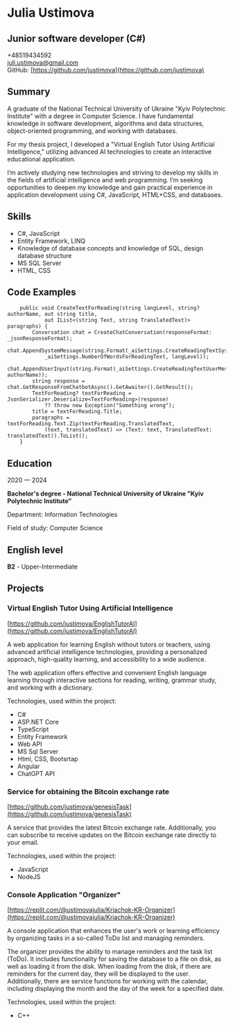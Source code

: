 # Julia Ustimova
## Junior software developer (C\#)
\+48519434592  
[juli.ustimova@gmail.com](mailto:juli.ustimova@gmail.com)   
GitHub: [https://github.com/justimova](https://github.com/justimova) 

## Summary

A graduate of the National Technical University of Ukraine "Kyiv Polytechnic Institute" with a degree in Computer Science. I have fundamental knowledge in software development, algorithms and data structures, object-oriented programming, and working with databases.

For my thesis project, I developed a "Virtual English Tutor Using Artificial Intelligence," utilizing advanced AI technologies to create an interactive educational application.

I’m actively studying new technologies and striving to develop my skills in the fields of artificial intelligence and web programming. I’m seeking opportunities to deepen my knowledge and gain practical experience in application development using C\#, JavaScript, HTML+CSS, and databases.

## Skills

* C\#, JavaScript  
* Entity Framework, LINQ  
* Knowledge of database concepts and knowledge of SQL, design database structure  
* MS SQL Server  
* HTML, CSS

## Code Examples

```
    public void CreateTextForReading(string langLevel, string? authorName, out string title,
			out IList<(string Text, string TranslatedText)> paragraphs) {
		Conversation chat = CreateChatConversation(responseFormat: _jsonResponseFormat);
		chat.AppendSystemMessage(string.Format(_aiSettings.CreateReadingTextSystemMessage,
			_aiSettings.NumberOfWordsForReadingText, langLevel));
		chat.AppendUserInput(string.Format(_aiSettings.CreateReadingTextUserMessage, authorName));
		string response = chat.GetResponseFromChatbotAsync().GetAwaiter().GetResult();
		TextForReading? textForReading = JsonSerializer.Deserialize<TextForReading>(response)
			?? throw new Exception("Something wrong");
		title = textForReading.Title;
		paragraphs = textForReading.Text.Zip(textForReading.TranslatedText,
			(text, translatedText) => (Text: text, TranslatedText: translatedText)).ToList();
    }
```

## Education

2020 — 2024

**Bachelor's degree \- National Technical University of Ukraine "Kyiv Polytechnic Institute"**

Department: Information Technologies

Field of study: Computer Science

## English level
**B2** \- Upper-Intermediate

## Projects

### Virtual English Tutor Using Artificial Intelligence

[https://github.com/justimova/EnglishTutorAI](https://github.com/justimova/EnglishTutorAI) 

A web application for learning English without tutors or teachers, using advanced artificial intelligence technologies, providing a personalized approach, high-quality learning, and accessibility to a wide audience.

The web application offers effective and convenient English language learning through interactive sections for reading, writing, grammar study, and working with a dictionary.

Technologies, used within the project: 

* C\#  
* ASP.NET Core  
* TypeScript  
* Entity Framework  
* Web API  
* MS Sql Server  
* Html, CSS, Bootsrtap  
* Angular  
* ChatGPT API

### Service for obtaining the Bitcoin exchange rate

[https://github.com/justimova/genesisTask](https://github.com/justimova/genesisTask) 

A service that provides the latest Bitcoin exchange rate. Additionally, you can subscribe to receive updates on the Bitcoin exchange rate directly to your email.

Technologies, used within the project: 

* JavaScript  
* NodeJS

### Console Application "Organizer"

[https://replit.com/@ustimovajulia/Kriachok-KR-Organizer](https://replit.com/@ustimovajulia/Kriachok-KR-Organizer) 

A console application that enhances the user's work or learning efficiency by organizing tasks in a so-called ToDo list and managing reminders.

The organizer provides the ability to manage reminders and the task list (ToDo). It includes functionality for saving the database to a file on disk, as well as loading it from the disk. When loading from the disk, if there are reminders for the current day, they will be displayed to the user. Additionally, there are service functions for working with the calendar, including displaying the month and the day of the week for a specified date.

Technologies, used within the project: 

* С++
